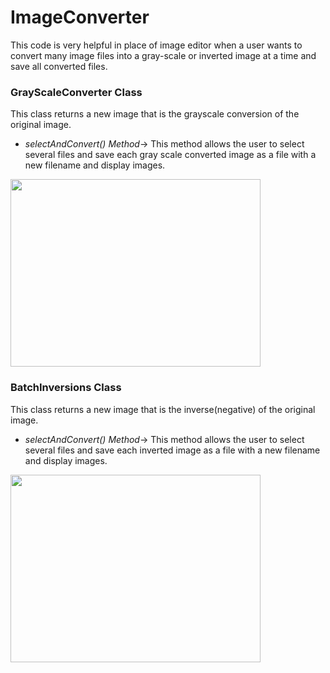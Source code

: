 # ImageConverter
This code is very helpful in place of image editor when a user wants to convert many image files into a gray-scale or inverted image at a time and save all converted files.

### GrayScaleConverter Class
This class returns a new image that is the grayscale conversion of the original image.
* *selectAndConvert() Method*-> This method allows the user to select several files and save each gray scale converted image as a file with a new filename and display images.
<img align="center" width="400" height="300" src="https://user-images.githubusercontent.com/53362962/89792151-cb656b00-db41-11ea-8373-00b0696f4f37.png">

### BatchInversions Class
This class returns a new image that is the inverse(negative) of the original image.
* *selectAndConvert() Method*-> This method allows the user to select several files and save each inverted image as a file with a new filename and display images.
<img align="center" width="400" height="300" src="https://user-images.githubusercontent.com/53362962/89792420-28612100-db42-11ea-97db-4af09d62fd9b.png"> 
